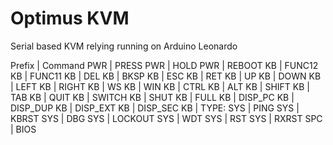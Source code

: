 # Optimus KVM

Serial based KVM relying running on Arduino Leonardo

Prefix | Command
PWR | PRESS
PWR | HOLD
PWR | REBOOT
KB | FUNC12
KB | FUNC11
KB | DEL
KB | BKSP
KB | ESC
KB | RET
KB | UP
KB | DOWN
KB | LEFT
KB | RIGHT
KB | WS
KB | WIN
KB | CTRL
KB | ALT
KB | SHIFT
KB | TAB
KB | QUIT
KB | SWITCH
KB | SHUT
KB | FULL
KB | DISP_PC
KB | DISP_DUP
KB | DISP_EXT
KB | DISP_SEC
KB | TYPE:
SYS | PING
SYS | KBRST
SYS | DBG
SYS | LOCKOUT
SYS | WDT
SYS | RST
SYS | RXRST
SPC | BIOS